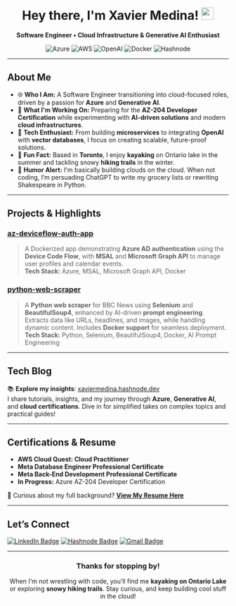 <h1 align="center">Hey there, I'm Xavier Medina! <img src="https://media.giphy.com/media/hvRJCLFzcasrR4ia7z/giphy.gif" width="28"></h1>

<p align="center">
  <b>Software Engineer • Cloud Infrastructure & Generative AI Enthusiast</b>
</p>

<div align="center">
  <img src="https://img.shields.io/badge/Cloud-Azure-informational?style=flat&logo=microsoft-azure&color=0089D6" alt="Azure" />
  <img src="https://img.shields.io/badge/Cloud-AWS-informational?style=flat&logo=amazon-aws&color=232F3E" alt="AWS" />
  <img src="https://img.shields.io/badge/Gen%20AI-OpenAI-informational?style=flat&logo=openai&color=412991" alt="OpenAI" />
  <img src="https://img.shields.io/badge/Docker-CI%2FCD-blue?style=flat&logo=docker" alt="Docker" />
  <img src="https://img.shields.io/badge/Blog-Hashnode-blue?style=flat&logo=hashnode" alt="Hashnode" />
</div>

---

## About Me

- 🌐 **Who I Am:** A Software Engineer transitioning into cloud-focused roles, driven by a passion for **Azure** and **Generative AI**. 
- 🔭 **What I'm Working On:** Preparing for the **AZ-204 Developer Certification** while experimenting with **AI-driven solutions** and modern **cloud infrastructures**.
- 🌱 **Tech Enthusiast:** From building **microservices** to integrating **OpenAI** with **vector databases**, I focus on creating scalable, future-proof solutions.
- 🎉 **Fun Fact:** Based in **Toronto**, I enjoy **kayaking** on Ontario lake in the summer and tackling snowy **hiking trails** in the winter.
- 🤭 **Humor Alert:** I'm basically building clouds on the cloud. When not coding, I’m persuading ChatGPT to write my grocery lists or rewriting Shakespeare in Python.

---

## Projects & Highlights

### [az-deviceflow-auth-app](https://github.com/xmedinavei/az-deviceflow-auth-app)
> A Dockerized app demonstrating **Azure AD authentication** using the **Device Code Flow**, with **MSAL** and **Microsoft Graph API** to manage user profiles and calendar events.  
> **Tech Stack:** Azure, MSAL, Microsoft Graph API, Docker

### [python-web-scraper](https://github.com/xmedinavei/python-web-scrapper)
> A **Python web scraper** for BBC News using **Selenium** and **BeautifulSoup4**, enhanced by AI-driven **prompt engineering**. Extracts data like URLs, headlines, and images, while handling dynamic content. Includes **Docker support** for seamless deployment.  
> **Tech Stack:** Python, Selenium, BeautifulSoup4, Docker, AI Prompt Engineering

---

## Tech Blog

📚 **Explore my insights**: [xaviermedina.hashnode.dev](https://xaviermedina.hashnode.dev/)  
I share tutorials, insights, and my journey through **Azure**, **Generative AI**, and **cloud certifications**. Dive in for simplified takes on complex topics and practical guides!

---

## Certifications & Resume

- **AWS Cloud Quest: Cloud Practitioner**  
- **Meta Database Engineer Professional Certificate**  
- **Meta Back-End Development Professional Certificate**  
- **In Progress:** Azure AZ-204 Developer Certification  

📄 Curious about my full background? [**View My Resume Here**](./XAVIER%20MEDINA%20-%20Resume%20-%20Software%20Engineer.pdf)  

---

## Let’s Connect

[<img src="https://img.shields.io/badge/LinkedIn-Connect-blue?style=flat&logo=linkedin" alt="LinkedIn Badge"/>](https://linkedin.com/in/xmedinavei)
[<img src="https://img.shields.io/badge/Blog-Hashnode-informational?style=flat&logo=hashnode" alt="Hashnode Badge"/>](https://xaviermedina.hashnode.dev/)
[<img src="https://img.shields.io/badge/Email-Contact%20Me-d14836?style=flat&logo=gmail&logoColor=white" alt="Gmail Badge"/>](mailto:xmedinavei@gmail.com)

---

<h3 align="center">Thanks for stopping by!</h3>
<p align="center">
  When I'm not wrestling with code, you’ll find me <strong>kayaking on Ontario Lake</strong> or exploring <strong>snowy hiking trails</strong>. 
  Stay curious, and keep building cool stuff in the cloud!
</p>
